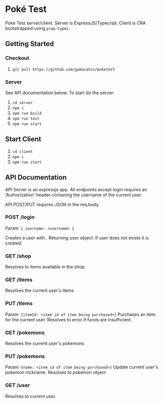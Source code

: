 # Poké Test

Poke Test server/client. Server is ExpressJS/Typecript. Client is CRA bootstrapped
using `prop-types`.

## Getting Started

### Checkout

1. `git pull https://github.com/gumacahin/poketest`

### Server

See API documentation below. To start do the server:

1. `cd server`
2. `npm i`
3. `npm run build`
4. `npm run test`
5. `npm run start`

## Start Client 
1. `cd client`
2. `npm i`
3. `npm run start`

## API Documentation

API Server is an expressjs app. All endpoints except login requires an
'Authorization' header contaning the username of the current user.

API POST/PUT requires JSON in the req.body.

### POST /login
Param: `{ username: <username> }`

Creates a user with <username>. Returning user object. If user does not exists it is created.

### GET /shop
Resolves to items available in the shop.
### GET /items
Resolves the current user's items

### PUT /items
Param: `{itemId: <item id of item being purchased>}`
Purchases an item for the current user. Resolves to error if funds are insufficient.

### GET /pokemons
Resolves the current user's pokemons

### PUT /pokemons
Param: `{name: <item id of item being purchased>}`
Update current user's pokemon nickname. Resolves to pokemon object

### GET /user
Resolves to current user.



